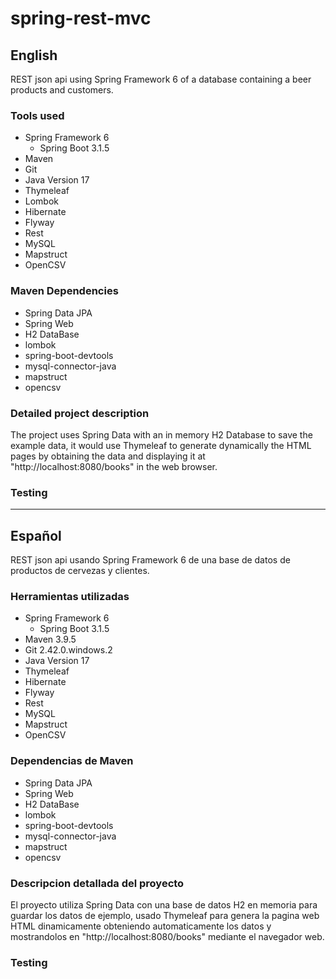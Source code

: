 # spring-rest-mvc
## English
REST json api using Spring Framework 6 of a database containing a beer products and customers.

### Tools used
- Spring Framework 6
    - Spring Boot 3.1.5
- Maven
- Git 
- Java Version 17
- Thymeleaf
- Lombok
- Hibernate
- Flyway
- Rest
- MySQL
- Mapstruct
- OpenCSV


### Maven Dependencies
- Spring Data JPA
- Spring Web
- H2 DataBase
- lombok
- spring-boot-devtools
- mysql-connector-java
- mapstruct
- opencsv

### Detailed project description
The project uses Spring Data with an in memory H2 Database to save the example data, it would use Thymeleaf to generate dynamically the HTML pages by obtaining the data and displaying it at "http://localhost:8080/books" in the web browser.

### Testing




___________________________________________________



## Español
REST json api usando Spring Framework 6 de una base de datos de productos de cervezas y clientes.

### Herramientas utilizadas
- Spring Framework 6
    - Spring Boot 3.1.5
- Maven 3.9.5
- Git 2.42.0.windows.2
- Java Version 17
- Thymeleaf
- Hibernate
- Flyway
- Rest
- MySQL
- Mapstruct
- OpenCSV

### Dependencias de Maven 
- Spring Data JPA
- Spring Web
- H2 DataBase
- lombok
- spring-boot-devtools
- mysql-connector-java
- mapstruct
- opencsv

### Descripcion detallada del proyecto
El proyecto utiliza Spring Data con una base de datos H2 en memoria para guardar los datos de ejemplo, usado Thymeleaf  para genera la pagina web HTML dinamicamente obteniendo automaticamente los datos y mostrandolos en "http://localhost:8080/books" mediante el navegador web.

### Testing

